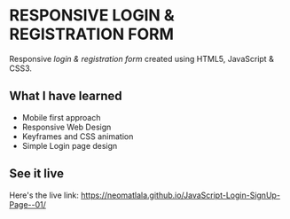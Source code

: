 # RESPONSIVE LOGIN & REGISTRATION FORM
Responsive *login & registration form* created using HTML5, JavaScript & CSS3.


## What I have learned
- Mobile first approach
- Responsive Web Design
- Keyframes and CSS animation
- Simple Login page design


## See it live
Here's the live link: https://neomatlala.github.io/JavaScript-Login-SignUp-Page--01/
